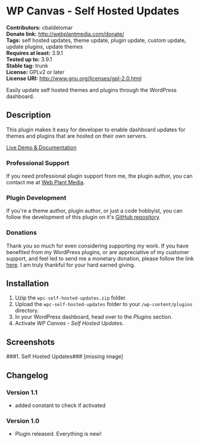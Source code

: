 # WP Canvas - Self Hosted Updates #

**Contributors:** cbaldelomar  
**Donate link:** http://webplantmedia.com/donate/  
**Tags:** self hosted updates, theme update, plugin update, custom update, update plugins, update themes  
**Requires at least:** 3.9.1  
**Tested up to:** 3.9.1  
**Stable tag:** trunk  
**License:** GPLv2 or later  
**License URI:** http://www.gnu.org/licenses/gpl-2.0.html  

Easily update self hosted themes and plugins through the WordPress dashboard.

## Description ##

This plugin makes it easy for developer to enable dashboard updates for themes and plugins that are hosted on their own servers.

[Live Demo & Documentation](http://webplantmedia.com/starter-themes/wordpresscanvas/features/plugins/wpc-self-hosted-updates/)

### Professional Support

If you need professional plugin support from me, the plugin author, you can contact me at [Web Plant Media](http://webplantmedia.com/).

### Plugin Development

If you're a theme author, plugin author, or just a code hobbyist, you can follow the development of this plugin on it's [GitHub repository](https://github.com/webplantmedia/wpc-self-hosted-updates). 

### Donations

Thank you so much for even considering supporting my work. If you have benefited from my WordPress plugins, or are appreciative of my customer support, and feel led to send me a monetary donation, please follow the link [here](http://webplantmedia.com/donate/). I am truly thankful for your hard earned giving.

## Installation ##

1. Uzip the `wpc-self-hosted-updates.zip` folder.
2. Upload the `wpc-self-hosted-updates` folder to your `/wp-content/plugins` directory.
3. In your WordPress dashboard, head over to the *Plugins* section.
4. Activate *WP Canvas - Self Hosted Updates*.

## Screenshots ##

###1. Self Hosted Updates###
[missing image]


## Changelog ##

### Version 1.1

* added constant to check if activated

### Version 1.0

* Plugin released.  Everything is new!
